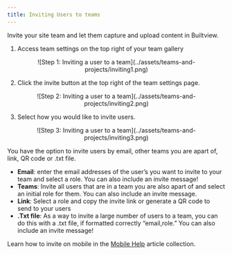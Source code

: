 ```yaml
---
title: Inviting Users to teams
---
```


Invite your site team and let them capture and upload content in Builtview.

1)	Access team settings on the top right of your team gallery

<center>
![Step 1: Inviting a user to a team](../assets/teams-and-projects/inviting1.png)
</center>

2)	Click the invite button at the top right of the team settings page.

<center>
![Step 2: Inviting a user to a team](../assets/teams-and-projects/inviting2.png)
</center>

3)	Select how you would like to invite users.

<center>
![Step 3: Inviting a user to a team](../assets/teams-and-projects/inviting3.png)
</center>

You have the option to invite users by email, other teams you are apart of, link, QR code or .txt file.

- **Email**: enter the email addresses of the user’s you want to invite to your team and select a role. You can also include an invite message!
- **Teams**: Invite all users that are in a team you are also apart of and select an initial role for them. You can also include an invite message.
- **Link**: Select a role and copy the invite link or generate a QR code to send to your users
- **.Txt file**: As a way to invite a large number of users to a team, you can do this with a .txt file, if formatted correctly “email,role.” You can also include an invite message!

Learn how to invite on mobile in the [Mobile Help](https://support.builtview.com/mobile-help/inviting-users) article collection.
